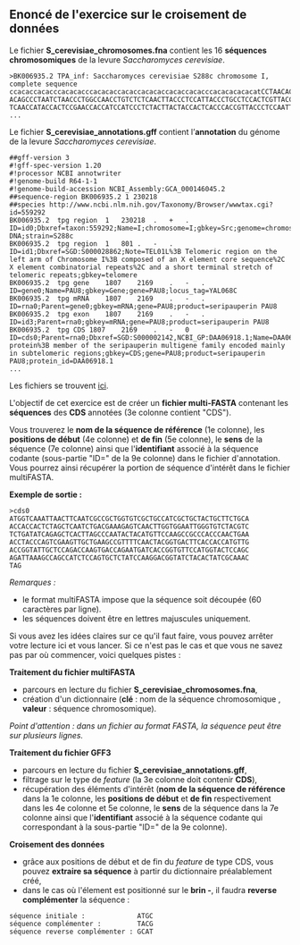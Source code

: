 ## Enoncé de l'exercice sur le croisement de données

Le fichier **S_cerevisiae_chromosomes.fna** contient les 16 **séquences chromosomiques** de la levure *Saccharomyces cerevisiae*.

```
>BK006935.2 TPA_inf: Saccharomyces cerevisiae S288c chromosome I, complete sequence
ccacaccacacccacacacccacacaccacaccacacaccacaccacacccacacacacacatCCTAACACTACCCTAAC
ACAGCCCTAATCTAACCCTGGCCAACCTGTCTCTCAACTTACCCTCCATTACCCTGCCTCCACTCGTTACCCTGTCCCAT
TCAACCATACCACTCCGAACCACCATCCATCCCTCTACTTACTACCACTCACCCACCGTTACCCTCCAATTACCCATATC
...
```

Le fichier **S_cerevisiae_annotations.gff** contient l’**annotation** du génome de la levure *Saccharomyces cerevisiae*.

```
##gff-version 3
#!gff-spec-version 1.20
#!processor NCBI annotwriter
#!genome-build R64-1-1
#!genome-build-accession NCBI_Assembly:GCA_000146045.2
##sequence-region BK006935.2 1 230218
##species http://www.ncbi.nlm.nih.gov/Taxonomy/Browser/wwwtax.cgi?id=559292
BK006935.2	tpg	region	1	230218	.	+	.	ID=id0;Dbxref=taxon:559292;Name=I;chromosome=I;gbkey=Src;genome=chromosome;mol_type=genomic DNA;strain=S288c
BK006935.2	tpg	region	1	801	.	-	.	ID=id1;Dbxref=SGD:S000028862;Note=TEL01L%3B Telomeric region on the left arm of Chromosome I%3B composed of an X element core sequence%2C X element combinatorial repeats%2C and a short terminal stretch of telomeric repeats;gbkey=telomere
BK006935.2	tpg	gene	1807	2169	.	-	.	ID=gene0;Name=PAU8;gbkey=Gene;gene=PAU8;locus_tag=YAL068C
BK006935.2	tpg	mRNA	1807	2169	.	-	.	ID=rna0;Parent=gene0;gbkey=mRNA;gene=PAU8;product=seripauperin PAU8
BK006935.2	tpg	exon	1807	2169	.	-	.	ID=id3;Parent=rna0;gbkey=mRNA;gene=PAU8;product=seripauperin PAU8
BK006935.2	tpg	CDS	1807	2169	.	-	0	ID=cds0;Parent=rna0;Dbxref=SGD:S000002142,NCBI_GP:DAA06918.1;Name=DAA06918.1;Note=hypothetical protein%3B member of the seripauperin multigene family encoded mainly in subtelomeric regions;gbkey=CDS;gene=PAU8;product=seripauperin PAU8;protein_id=DAA06918.1
...
```

Les fichiers se trouvent [ici](https://filesender.renater.fr/?s=download&token=ddb647e6-294c-3ce8-5467-bb6c1f927e3a).

L'objectif de cet exercice est de créer un **fichier multi-FASTA** contenant les **séquences** des **CDS** annotées (3e colonne contient "CDS").

Vous trouverez le **nom de la séquence de référence** (1e colonne), les **positions de début** (4e colonne) et **de fin** (5e colonne), le **sens** de la séquence (7e colonne) ainsi que l'**identifiant** associé à la séquence codante (sous-partie "ID=" de la 9e colonne) dans le fichier d'annotation.
Vous pourrez ainsi récupérer la portion de séquence d'intérêt dans le fichier multiFASTA.

**Exemple de sortie :**

```
>cds0
ATGGTCAAATTAACTTCAATCGCCGCTGGTGTCGCTGCCATCGCTGCTACTGCTTCTGCA
ACCACCACTCTAGCTCAATCTGACGAAAGAGTCAACTTGGTGGAATTGGGTGTCTACGTC
TCTGATATCAGAGCTCACTTAGCCCAATACTACATGTTCCAAGCCGCCCACCCAACTGAA
ACCTACCCAGTCGAAGTTGCTGAAGCCGTTTTCAACTACGGTGACTTCACCACCATGTTG
ACCGGTATTGCTCCAGACCAAGTGACCAGAATGATCACCGGTGTTCCATGGTACTCCAGC
AGATTAAAGCCAGCCATCTCCAGTGCTCTATCCAAGGACGGTATCTACACTATCGCAAAC
TAG
```

*Remarques :*

* le format multiFASTA impose que la séquence soit découpée (60 caractères par ligne).
* les séquences doivent être en lettres majuscules uniquement.

Si vous avez les idées claires sur ce qu'il faut faire, vous pouvez arrêter votre lecture ici et vous lancer. Si ce n'est pas le cas et que vous ne savez pas par où commencer, voici quelques pistes :

**Traitement du fichier multiFASTA**

* parcours en lecture du fichier **S_cerevisiae_chromosomes.fna**,
* création d'un dictionnaire (**clé** : nom de la séquence chromosomique , **valeur** : séquence chromosomique).

*Point d'attention : dans un fichier au format FASTA, la séquence peut être sur plusieurs lignes.* 

**Traitement du fichier GFF3**

* parcours en lecture du fichier **S_cerevisiae_annotations.gff**,
* filtrage sur le type de *feature* (la 3e colonne doit contenir **CDS**),
* récupération des éléments d'intérêt (**nom de la séquence de référence** dans la 1e colonne, les **positions de début** et **de fin** respectivement dans les 4e colonne et 5e colonne, le **sens** de la séquence dans la 7e colonne ainsi que l'**identifiant** associé à la séquence codante qui correspondant à la sous-partie "ID=" de la 9e colonne).

**Croisement des données**

* grâce aux positions de début et de fin du *feature* de type CDS, vous pouvez **extraire sa séquence** à partir du dictionnaire préalablement créé,
* dans le cas où l'élement est positionné sur le **brin -**, il faudra **reverse complémenter** la séquence :

```
séquence initiale :             ATGC
séquence complémenter :         TACG
séquence reverse complémenter : GCAT
```
